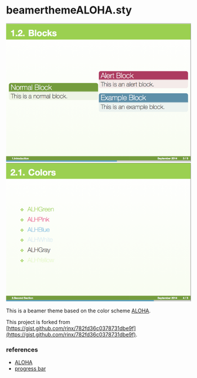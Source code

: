 beamerthemeALOHA.sty
===

![slide-example](slide_example.png)
![slide-example2](slide_example2.png)

This is a beamer theme based on the color scheme [ALOHA][ALOHA].

This project is forked from [https://gist.github.com/rinx/782fd36c0378731dbe9f](https://gist.github.com/rinx/782fd36c0378731dbe9f).

### references

* [ALOHA][ALOHA]
* [progress bar][prgbar]

[ALOHA]: https://kuler.adobe.com/ja/ALOHA2-color-theme-4082095/edit/?copy=true&base=2&rule=Custom&selected=4&name=%E3%82%B3%E3%83%94%E3%83%BC%20ALOHA2&mode=rgb&rgbvalues=0.9372549019607843,0.43137254901960786,0.5843137254901961,0.6078431372549019,0.8274509803921568,0.9568627450980393,0.8549019607843137,0.9176470588235294,0.9450980392156862,0.7098039215686275,0.8549019607843137,0.4117647058823529,0.9098039215686274,0.9568627450980393,0.796078431372549&swatchOrder=0,1,2,3,4
[prgbar]: http://tex.stackexchange.com/questions/59742/progress-bar-for-latex-beamer

